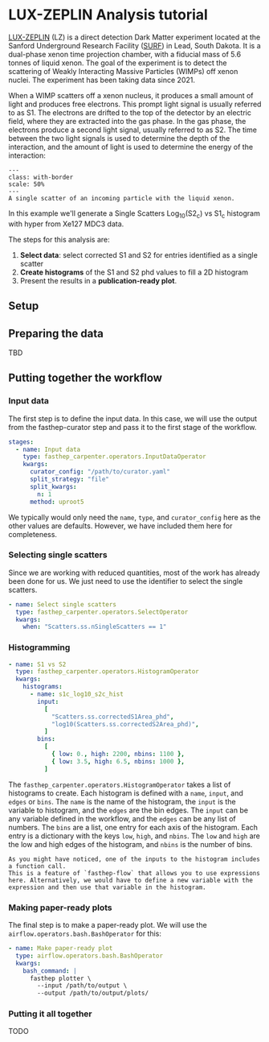 # LUX-ZEPLIN Analysis tutorial

[LUX-ZEPLIN](https://lz.lbl.gov/) (LZ) is a direct detection Dark Matter
experiment located at the Sanford Underground Research Facility
([SURF](https://sanfordlab.org/)) in Lead, South Dakota. It is a dual-phase
xenon time projection chamber, with a fiducial mass of 5.6 tonnes of liquid
xenon. The goal of the experiment is to detect the scattering of Weakly
Interacting Massive Particles (WIMPs) off xenon nuclei. The experiment has been
taking data since 2021.

When a WIMP scatters off a xenon nucleus, it produces a small amount of light
and produces free electrons. This prompt light signal is usually referred to as
S1. The electrons are drifted to the top of the detector by an electric field,
where they are extracted into the gas phase. In the gas phase, the electrons
produce a second light signal, usually referred to as S2. The time between the
two light signals is used to determine the depth of the interaction, and the
amount of light is used to determine the energy of the interaction:

```{figure} images/LZ_DetectorInteraction.jpg
---
class: with-border
scale: 50%
---
A single scatter of an incoming particle with the liquid xenon.
```

In this example we'll generate a Single Scatters
Log<sub>10</sub>(S2<sub>c</sub>) vs S1<sub>c</sub> histogram with hyper from
Xe127 MDC3 data.

The steps for this analysis are:

1. **Select data**: select corrected S1 and S2 for entries identified as a
   single scatter
2. **Create histograms** of the S1 and S2 phd values to fill a 2D histogram
3. Present the results in a **publication-ready plot**.

## Setup

## Preparing the data

TBD

## Putting together the workflow

### Input data

The first step is to define the input data. In this case, we will use the output
from the fasthep-curator step and pass it to the first stage of the workflow.

```yaml
stages:
  - name: Input data
    type: fasthep_carpenter.operators.InputDataOperator
    kwargs:
      curator_config: "/path/to/curator.yaml"
      split_strategy: "file"
      split_kwargs:
        n: 1
      method: uproot5
```

We typically would only need the `name`, `type`, and `curator_config` here as
the other values are defaults. However, we have included them here for
completeness.

### Selecting single scatters

Since we are working with reduced quantities, most of the work has already been
done for us. We just need to use the identifier to select the single scatters.

```yaml
- name: Select single scatters
  type: fasthep_carpenter.operators.SelectOperator
  kwargs:
    when: "Scatters.ss.nSingleScatters == 1"
```

### Histogramming

```yaml
- name: S1 vs S2
  type: fasthep_carpenter.operators.HistogramOperator
  kwargs:
    histograms:
      - name: s1c_log10_s2c_hist
        input:
          [
            "Scatters.ss.correctedS1Area_phd",
            "log10(Scatters.ss.correctedS2Area_phd)",
          ]
        bins:
          [
            { low: 0., high: 2200, nbins: 1100 },
            { low: 3.5, high: 6.5, nbins: 1000 },
          ]
```

The `fasthep_carpenter.operators.HistogramOperator` takes a list of histograms
to create. Each histogram is defined with a `name`, `input`, and `edges` or
`bins`. The `name` is the name of the histogram, the `input` is the variable to
histogram, and the `edges` are the bin edges. The `input` can be any variable
defined in the workflow, and the `edges` can be any list of numbers. The `bins`
are a list, one entry for each axis of the histogram. Each entry is a dictionary
with the keys `low`, `high`, and `nbins`. The `low` and `high` are the low and
high edges of the histogram, and `nbins` is the number of bins.

```{note}
As you might have noticed, one of the inputs to the histogram includes a function call.
This is a feature of `fasthep-flow` that allows you to use expressions here. Alternatively, we would have to define a new variable with the expression and then use that variable in the histogram.
```

### Making paper-ready plots

The final step is to make a paper-ready plot. We will use the
`airflow.operators.bash.BashOperator` for this:

```yaml
- name: Make paper-ready plot
  type: airflow.operators.bash.BashOperator
  kwargs:
    bash_command: |
      fasthep plotter \
        --input /path/to/output \
        --output /path/to/output/plots/
```

### Putting it all together

TODO
